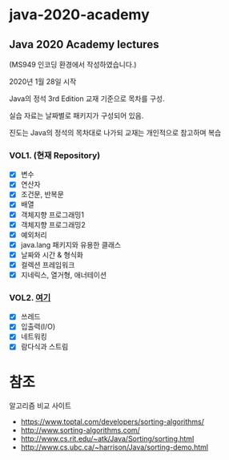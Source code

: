# java-2020-academy

## Java 2020 Academy lectures

(MS949 인코딩 환경에서 작성하였습니다.)

2020년 1월 28일 시작

Java의 정석 3rd Edition 교재 기준으로 목차를 구성.

실습 자료는 날짜별로 패키지가 구성되어 있음.

진도는 Java의 정석의 목차대로 나가되 교재는 개인적으로 참고하며 복습

### VOL1. (현재 Repository)

- [x] 변수
- [x] 연산자
- [x] 조건문, 반복문
- [x] 배열
- [x] 객체지향 프로그래밍1
- [x] 객체지향 프로그래밍2
- [x] 예외처리
- [x] java.lang 패키지와 유용한 클래스
- [x] 날짜와 시간 & 형식화
- [x] 컬렉션 프레임워크
- [x] 지네릭스, 열거형, 애너테이션

### VOL2. [여기](https://github.com/ineggapps/java-2020-academy-vol2)

- [x] 쓰레드
- [x] 입출력(I/O)
- [x] 네트워킹
- [x] 람다식과 스트림

# 참조

알고리즘 비교 사이트

- https://www.toptal.com/developers/sorting-algorithms/
- http://www.sorting-algorithms.com/
- http://www.cs.rit.edu/~atk/Java/Sorting/sorting.html
- http://www.cs.ubc.ca/~harrison/Java/sorting-demo.html
